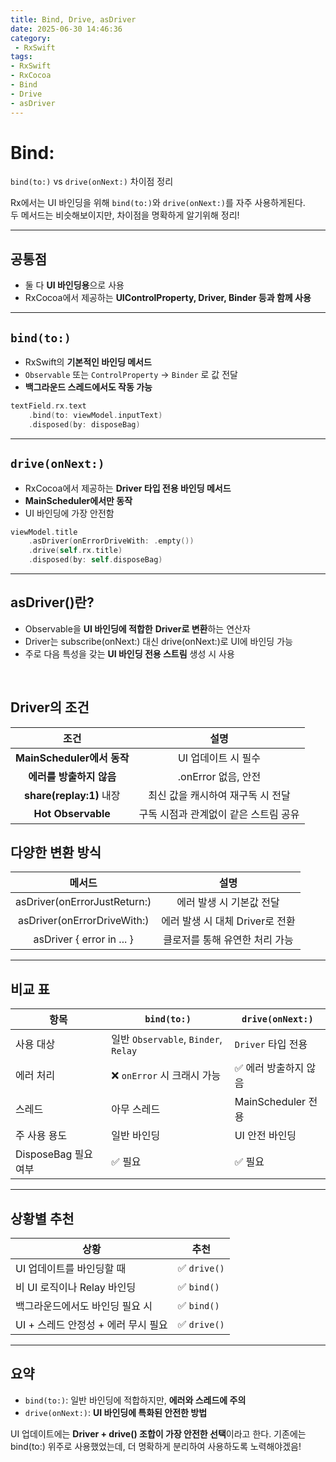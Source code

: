 ```yaml
---
title: Bind, Drive, asDriver
date: 2025-06-30 14:46:36
category:
 - RxSwift
tags: 
- RxSwift
- RxCocoa
- Bind
- Drive
- asDriver
---
```


# Bind: 
`bind(to:)` vs `drive(onNext:)` 차이점 정리

Rx에서는 UI 바인딩을 위해 `bind(to:)`와 `drive(onNext:)`를 자주 사용하게된다.  
두 메서드는 비슷해보이지만, 차이점을 명확하게 알기위해 정리!

---

## 공통점
- 둘 다 **UI 바인딩용**으로 사용
- RxCocoa에서 제공하는 **UIControlProperty, Driver, Binder 등과 함께 사용**

---

## `bind(to:)`
- RxSwift의 **기본적인 바인딩 메서드**
- `Observable` 또는 `ControlProperty` → `Binder` 로 값 전달
- **백그라운드 스레드에서도 작동 가능**
```swift
textField.rx.text
    .bind(to: viewModel.inputText)
    .disposed(by: disposeBag)
```

---

## `drive(onNext:)`
- RxCocoa에서 제공하는 ****Driver 타입 전용 바인딩 메서드****
- **MainScheduler에서만 동작**
- UI 바인딩에 가장 안전함
```swift
viewModel.title
    .asDriver(onErrorDriveWith: .empty())
    .drive(self.rx.title)
    .disposed(by: self.disposeBag)
```

---

## asDriver()란?
* Observable을 **UI 바인딩에 적합한** **Driver로 변환**하는 연산자
* Driver는 subscribe(onNext:) 대신 drive(onNext:)로 UI에 바인딩 가능
* 주로 다음 특성을 갖는 **UI 바인딩 전용 스트림** 생성 시 사용

⠀
## Driver의 조건
| **조건** | **설명** |
|:-:|:-:|
| **MainScheduler에서 동작** | UI 업데이트 시 필수 |
| **에러를 방출하지 않음** | .onError 없음, 안전 |
| **share(replay:1)** 내장 | 최신 값을 캐시하여 재구독 시 전달 |
| **Hot Observable** | 구독 시점과 관계없이 같은 스트림 공유 |

## 다양한 변환 방식
| **메서드** | **설명** |
|:-:|:-:|
| asDriver(onErrorJustReturn:) | 에러 발생 시 기본값 전달 |
| asDriver(onErrorDriveWith:) | 에러 발생 시 대체 Driver로 전환 |
| asDriver { error in ... } | 클로저를 통해 유연한 처리 가능 |

---

## 비교 표
| 항목               | `bind(to:)`                         | `drive(onNext:)`                     |
|--------------------|--------------------------------------|--------------------------------------|
| 사용 대상           | 일반 `Observable`, `Binder`, `Relay` | `Driver` 타입 전용                   |
| 에러 처리           | ❌ `onError` 시 크래시 가능            | ✅ 에러 방출하지 않음                |
| 스레드             | 아무 스레드                         | MainScheduler 전용                  |
| 주 사용 용도        | 일반 바인딩                         | UI 안전 바인딩                       |
| DisposeBag 필요 여부 | ✅ 필요                              | ✅ 필요                              |

---

## 상황별 추천

| 상황                           | 추천 |
|--------------------------------|------|
| UI 업데이트를 바인딩할 때         | ✅ `drive()` |
| 비 UI 로직이나 Relay 바인딩        | ✅ `bind()` |
| 백그라운드에서도 바인딩 필요 시     | ✅ `bind()` |
| UI + 스레드 안정성 + 에러 무시 필요 | ✅ `drive()` |

---

## 요약
- `bind(to:)`: 일반 바인딩에 적합하지만, ****에러와 스레드에 주의****
- `drive(onNext:)`: ****UI 바인딩에 특화된 안전한 방법****

UI 업데이트에는 **Driver + drive() 조합이 가장 안전한 선택**이라고 한다.
기존에는 bind(to:) 위주로 사용했었는데, 더 명확하게 분리하여 사용하도록 노력해야겠음!
